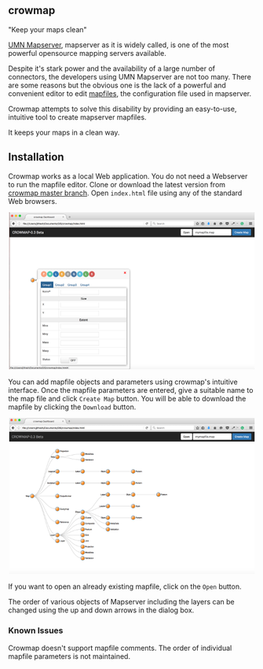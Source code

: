 ## crowmap

"Keep your maps clean"

[UMN Mapserver](http://mapserver.org/), mapserver as it is widely called, is one of the most powerful opensource mapping servers available.

Despite it's stark power and the availability of a large number of connectors, the developers using UMN Mapserver are not too many. There are some reasons but the obvious one is the lack of a powerful and convenient editor to edit [mapfiles](http://mapserver.org/mapfile/), the configuration file used in mapserver.

Crowmap attempts to solve this disability by providing an easy-to-use, intuitive tool to create mapserver mapfiles.

It keeps your maps in a clean way.

## Installation

Crowmap works as a local Web application. You do not need a Webserver to run the mapfile editor. Clone or download the latest version from [crowmap master branch](https://github.com/Maptell/crowmap). Open `index.html` file using any of the standard Web browsers.

<p align="center">
<img alt="Crowmap Screen" src="/img/readme/crowmapa.png" width="500" />
</p>

You can add mapfile objects and parameters using crowmap's intuitive interface. Once the mapfile parameters are entered, give a suitable name to the map file and click `Create Map` button. You will be able to download the mapfile by clicking the `Download` button.

<p align="center">
<img alt="Crowmap Screen" src="/img/readme/crowmapb.png" width="500" />
</p>

If you want to open an already existing mapfile, click on the `Open` button.

The order of various objects of Mapserver including the layers can be changed using the up and down arrows in the dialog box.

### Known Issues

Crowmap doesn't support mapfile comments.
The order of individual mapfile parameters is not maintained.

